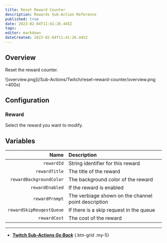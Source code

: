 ```yaml
---
title: Reset Reward Counter
description: Rewards Sub-Action Reference
published: true
date: 2023-02-04T11:41:26.445Z
tags: 
editor: markdown
dateCreated: 2023-02-04T11:41:26.445Z
---
```


## Overview
Reset the reward counter.

![overview.png](/Sub-Actions/Twitch/reset-reward-counter/overview.png =400x)

## Configuration
### Reward
Select the reward you want to modify.

## Variables
Name | Description
----:|:------------
`rewardId` | String identifier for this reward
`rewardTitle` | The title of the reward
`rewardBackgroundColor` | The background color of the reward
`rewardEnabled` | If the reward is enabled
`rewardPrompt` | The verbiage shown on the channel point description
`rewardSkipReuqestQueue` | If there is a skip request in the queue
`rewardCost` | The cost of the reward

---

- [<i class="mdi mdi-chevron-left"></i>**Twitch Sub-Actions *Go Back***](/Sub-Actions/Twitch)
{.btn-grid .my-5}